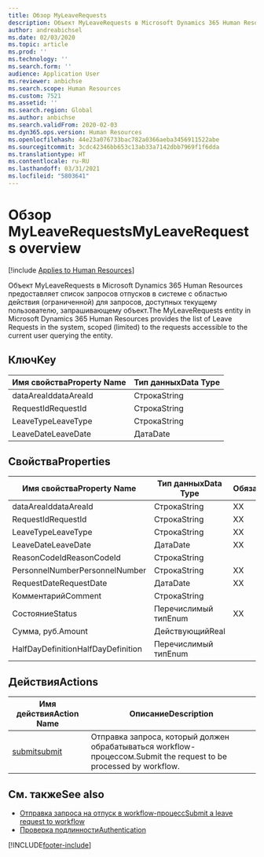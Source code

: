 ```yaml
---
title: Обзор MyLeaveRequests
description: Объект MyLeaveRequests в Microsoft Dynamics 365 Human Resources предоставляет список запросов отпусков в системе с областью действия (ограниченной) для запросов, доступных текущему пользователю, запрашивающему объект.
author: andreabichsel
ms.date: 02/03/2020
ms.topic: article
ms.prod: ''
ms.technology: ''
ms.search.form: ''
audience: Application User
ms.reviewer: anbichse
ms.search.scope: Human Resources
ms.custom: 7521
ms.assetid: ''
ms.search.region: Global
ms.author: anbichse
ms.search.validFrom: 2020-02-03
ms.dyn365.ops.version: Human Resources
ms.openlocfilehash: 44e23a076733bac782a0366aeba3456911522abe
ms.sourcegitcommit: 3cdc42346bb653c13ab33a7142dbb7969f1f6dda
ms.translationtype: HT
ms.contentlocale: ru-RU
ms.lasthandoff: 03/31/2021
ms.locfileid: "5803641"
---
```

# <a name="myleaverequests-overview"></a><span data-ttu-id="9a7da-103">Обзор MyLeaveRequests</span><span class="sxs-lookup"><span data-stu-id="9a7da-103">MyLeaveRequests overview</span></span>

[!include [Applies to Human Resources](../includes/applies-to-hr.md)]

<span data-ttu-id="9a7da-104">Объект MyLeaveRequests в Microsoft Dynamics 365 Human Resources предоставляет список запросов отпусков в системе с областью действия (ограниченной) для запросов, доступных текущему пользователю, запрашивающему объект.</span><span class="sxs-lookup"><span data-stu-id="9a7da-104">The MyLeaveRequests entity in Microsoft Dynamics 365 Human Resources provides the list of Leave Requests in the system, scoped (limited) to the requests accessible to the current user querying the entity.</span></span>

## <a name="key"></a><span data-ttu-id="9a7da-105">Ключ</span><span class="sxs-lookup"><span data-stu-id="9a7da-105">Key</span></span>

  | <span data-ttu-id="9a7da-106">Имя свойства</span><span class="sxs-lookup"><span data-stu-id="9a7da-106">Property Name</span></span> | <span data-ttu-id="9a7da-107">Тип данных</span><span class="sxs-lookup"><span data-stu-id="9a7da-107">Data Type</span></span> |
  |---------------|-----------|
  | <span data-ttu-id="9a7da-108">dataAreaId</span><span class="sxs-lookup"><span data-stu-id="9a7da-108">dataAreaId</span></span>    | <span data-ttu-id="9a7da-109">Строка</span><span class="sxs-lookup"><span data-stu-id="9a7da-109">String</span></span>    |
  | <span data-ttu-id="9a7da-110">RequestId</span><span class="sxs-lookup"><span data-stu-id="9a7da-110">RequestId</span></span>     | <span data-ttu-id="9a7da-111">Строка</span><span class="sxs-lookup"><span data-stu-id="9a7da-111">String</span></span>    |
  | <span data-ttu-id="9a7da-112">LeaveType</span><span class="sxs-lookup"><span data-stu-id="9a7da-112">LeaveType</span></span>     | <span data-ttu-id="9a7da-113">Строка</span><span class="sxs-lookup"><span data-stu-id="9a7da-113">String</span></span>    |
  | <span data-ttu-id="9a7da-114">LeaveDate</span><span class="sxs-lookup"><span data-stu-id="9a7da-114">LeaveDate</span></span>     | <span data-ttu-id="9a7da-115">Дата</span><span class="sxs-lookup"><span data-stu-id="9a7da-115">Date</span></span>      |
  
## <a name="properties"></a><span data-ttu-id="9a7da-116">Свойства</span><span class="sxs-lookup"><span data-stu-id="9a7da-116">Properties</span></span>

  | <span data-ttu-id="9a7da-117">Имя свойства</span><span class="sxs-lookup"><span data-stu-id="9a7da-117">Property Name</span></span>     | <span data-ttu-id="9a7da-118">Тип данных</span><span class="sxs-lookup"><span data-stu-id="9a7da-118">Data Type</span></span> | <span data-ttu-id="9a7da-119">Обязательный</span><span class="sxs-lookup"><span data-stu-id="9a7da-119">Required</span></span> |
  |-------------------|-----------|----------|
  | <span data-ttu-id="9a7da-120">dataAreaId</span><span class="sxs-lookup"><span data-stu-id="9a7da-120">dataAreaId</span></span>        | <span data-ttu-id="9a7da-121">Строка</span><span class="sxs-lookup"><span data-stu-id="9a7da-121">String</span></span>    | <span data-ttu-id="9a7da-122">Х</span><span class="sxs-lookup"><span data-stu-id="9a7da-122">X</span></span>        |
  | <span data-ttu-id="9a7da-123">RequestId</span><span class="sxs-lookup"><span data-stu-id="9a7da-123">RequestId</span></span>         | <span data-ttu-id="9a7da-124">Строка</span><span class="sxs-lookup"><span data-stu-id="9a7da-124">String</span></span>    | <span data-ttu-id="9a7da-125">Х</span><span class="sxs-lookup"><span data-stu-id="9a7da-125">X</span></span>        |
  | <span data-ttu-id="9a7da-126">LeaveType</span><span class="sxs-lookup"><span data-stu-id="9a7da-126">LeaveType</span></span>         | <span data-ttu-id="9a7da-127">Строка</span><span class="sxs-lookup"><span data-stu-id="9a7da-127">String</span></span>    | <span data-ttu-id="9a7da-128">Х</span><span class="sxs-lookup"><span data-stu-id="9a7da-128">X</span></span>        |
  | <span data-ttu-id="9a7da-129">LeaveDate</span><span class="sxs-lookup"><span data-stu-id="9a7da-129">LeaveDate</span></span>         | <span data-ttu-id="9a7da-130">Дата</span><span class="sxs-lookup"><span data-stu-id="9a7da-130">Date</span></span>      | <span data-ttu-id="9a7da-131">Х</span><span class="sxs-lookup"><span data-stu-id="9a7da-131">X</span></span>        |
  | <span data-ttu-id="9a7da-132">ReasonCodeId</span><span class="sxs-lookup"><span data-stu-id="9a7da-132">ReasonCodeId</span></span>      | <span data-ttu-id="9a7da-133">Строка</span><span class="sxs-lookup"><span data-stu-id="9a7da-133">String</span></span>    |          |
  | <span data-ttu-id="9a7da-134">PersonnelNumber</span><span class="sxs-lookup"><span data-stu-id="9a7da-134">PersonnelNumber</span></span>   | <span data-ttu-id="9a7da-135">Строка</span><span class="sxs-lookup"><span data-stu-id="9a7da-135">String</span></span>    | <span data-ttu-id="9a7da-136">Х</span><span class="sxs-lookup"><span data-stu-id="9a7da-136">X</span></span>        |
  | <span data-ttu-id="9a7da-137">RequestDate</span><span class="sxs-lookup"><span data-stu-id="9a7da-137">RequestDate</span></span>       | <span data-ttu-id="9a7da-138">Дата</span><span class="sxs-lookup"><span data-stu-id="9a7da-138">Date</span></span>      | <span data-ttu-id="9a7da-139">Х</span><span class="sxs-lookup"><span data-stu-id="9a7da-139">X</span></span>        |
  | <span data-ttu-id="9a7da-140">Комментарий</span><span class="sxs-lookup"><span data-stu-id="9a7da-140">Comment</span></span>           | <span data-ttu-id="9a7da-141">Строка</span><span class="sxs-lookup"><span data-stu-id="9a7da-141">String</span></span>    |          |
  | <span data-ttu-id="9a7da-142">Состояние</span><span class="sxs-lookup"><span data-stu-id="9a7da-142">Status</span></span>            | <span data-ttu-id="9a7da-143">Перечислимый тип</span><span class="sxs-lookup"><span data-stu-id="9a7da-143">Enum</span></span>      | <span data-ttu-id="9a7da-144">Х</span><span class="sxs-lookup"><span data-stu-id="9a7da-144">X</span></span>        |
  | <span data-ttu-id="9a7da-145">Сумма, руб.</span><span class="sxs-lookup"><span data-stu-id="9a7da-145">Amount</span></span>            | <span data-ttu-id="9a7da-146">Действующий</span><span class="sxs-lookup"><span data-stu-id="9a7da-146">Real</span></span>      |          |
  | <span data-ttu-id="9a7da-147">HalfDayDefinition</span><span class="sxs-lookup"><span data-stu-id="9a7da-147">HalfDayDefinition</span></span> | <span data-ttu-id="9a7da-148">Перечислимый тип</span><span class="sxs-lookup"><span data-stu-id="9a7da-148">Enum</span></span>      |          |

## <a name="actions"></a><span data-ttu-id="9a7da-149">Действия</span><span class="sxs-lookup"><span data-stu-id="9a7da-149">Actions</span></span>

 | <span data-ttu-id="9a7da-150">Имя действия</span><span class="sxs-lookup"><span data-stu-id="9a7da-150">Action Name</span></span>                               | <span data-ttu-id="9a7da-151">Описание</span><span class="sxs-lookup"><span data-stu-id="9a7da-151">Description</span></span>                                     |
 |-------------------------------------------|-------------------------------------------------|
 | [<span data-ttu-id="9a7da-152">submit</span><span class="sxs-lookup"><span data-stu-id="9a7da-152">submit</span></span>](hr-developer-api-myleaverequests-submit.md)   | <span data-ttu-id="9a7da-153">Отправка запроса, который должен обрабатываться workflow-процессом.</span><span class="sxs-lookup"><span data-stu-id="9a7da-153">Submit the request to be processed by workflow.</span></span> |

## <a name="see-also"></a><span data-ttu-id="9a7da-154">См. также</span><span class="sxs-lookup"><span data-stu-id="9a7da-154">See also</span></span>

- [<span data-ttu-id="9a7da-155">Отправка запроса на отпуск в workflow-процесс</span><span class="sxs-lookup"><span data-stu-id="9a7da-155">Submit a leave request to workflow</span></span>](hr-developer-api-myleaverequests-submit.md)
- [<span data-ttu-id="9a7da-156">Проверка подлинности</span><span class="sxs-lookup"><span data-stu-id="9a7da-156">Authentication</span></span>](hr-developer-api-authentication.md)

[!INCLUDE[footer-include](../includes/footer-banner.md)]